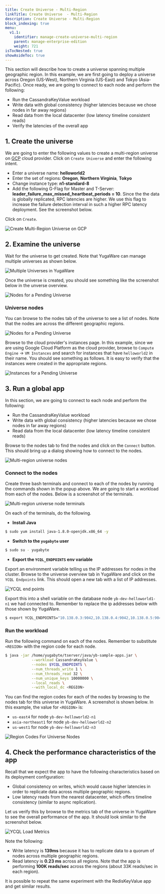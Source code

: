 ```yaml
---
title: Create Universe - Multi-Region
linkTitle: Create Universe  - Multi-Region
description: Create Universe - Multi-Region
block_indexing: true
menu:
  v1.1:
    identifier: manage-create-universe-multi-region
    parent: manage-enterprise-edition
    weight: 721
isTocNested: true
showAsideToc: true
---
```


This section will describe how to create a universe spanning multiple geographic region. In this example, we are first going to deploy a universe across Oregon (US-West), Northern Virginia (US-East) and Tokyo (Asia-Pacific). Once ready, we are going to connect to each node and perform the following:

* Run the CassandraKeyValue workload
* Write data with global consistency (higher latencies because we chose nodes in far away regions)
* Read data from the local datacenter (low latency timeline consistent reads)
* Verify the latencies of the overall app


## 1. Create the universe

We are going to enter the following values to create a multi-region universe on [GCP](../../../deploy/enterprise-edition/configure-cloud-providers/#configure-gcp) cloud provider. Click on `Create Universe` and enter the following intent. 

- Enter a universe name: **helloworld2**
- Enter the set of regions: **Oregon**, **Northern Virginia**, **Tokyo**
- Change instance type: **n1-standard-8**
- Add the following G-Flag for Master and T-Server: **leader_failure_max_missed_heartbeat_periods = 10**. Since the the data is globally replicated, RPC latencies are higher. We use this flag to increase the failure detection interval in such a higher RPC latency deployment. See the screenshot below.

Click on `Create`.

![Create Multi-Region Universe on GCP](/images/ee/multi-region-create-universe.png)


## 2. Examine the universe

Wait for the universe to get created. Note that YugaWare can manage multiple universes as shown below.

![Multiple Universes in YugaWare](/images/ee/multi-region-multiple-universes.png)

Once the universe is created, you should see something like the screenshot below in the unverse overview.

![Nodes for a Pending Universe](/images/ee/multi-region-universe-overview.png)

### Universe nodes

You can browse to the nodes tab of the universe to see a list of nodes. Note that the nodes are across the different geographic regions.

![Nodes for a Pending Universe](/images/ee/multi-region-universe-nodes.png)

Browse to the cloud provider's instances page. In this example, since we are using Google Cloud Platform as the cloud provider, browse to `Compute Engine` -> `VM Instances` and search for instances that have `helloworld2` in their name. You should see something as follows. It is easy to verify that the instances were created in the appropriate regions.

![Instances for a Pending Universe](/images/ee/multi-region-universe-gcp-instances.png)

## 3. Run a global app

In this section, we are going to connect to each node and perform the following:

* Run the CassandraKeyValue workload
* Write data with global consistency (higher latencies because we chose nodes in far away regions)
* Read data from the local datacenter (low latency timeline consistent reads)

Browse to the nodes tab to find the nodes and click on the `Connect` button. This should bring up a dialog showing how to connect to the nodes.

![Multi-region universe nodes](/images/ee/multi-region-universe-nodes-connect.png)


### Connect to the nodes

Create three bash terminals and connect to each of the nodes by running the commands shown in the popup above. We are going to start a workload from each of the nodes. Below is a screenshot of the terminals.

![Multi-region universe node terminals](/images/ee/multi-region-universe-node-shells.png)

On each of the terminals, do the following.

- **Install Java**

```sh
$ sudo yum install java-1.8.0-openjdk.x86_64 -y
```

- **Switch to the `yugabyte` user**

```sh
$ sudo su - yugabyte
```

- **Export the `YCQL_ENDPOINTS` env variable**

Export an environment variable telling us the IP addresses for nodes in the cluster. Browse to the universe overview tab in YugaWare and click on the `YCQL Endpoints` link. This should open a new tab with a list of IP addresses. 

![YCQL end points](/images/ee/multi-zone-universe-ycql-endpoints.png)

Export this into a shell variable on the database node `yb-dev-helloworld1-n1` we had connected to. Remember to replace the ip addresses below with those shown by YugaWare.

```sh
$ export YCQL_ENDPOINTS="10.138.0.3:9042,10.138.0.4:9042,10.138.0.5:9042"
```

### Run the workload

Run the following command on each of the nodes. Remember to substitute `<REGION>` with the region code for each node.

```sh
$ java -jar /home/yugabyte/tserver/java/yb-sample-apps.jar \
            --workload CassandraKeyValue \
            --nodes $YCQL_ENDPOINTS \
            --num_threads_write 1 \
            --num_threads_read 32 \
            --num_unique_keys 10000000 \
            --local_reads \
            --with_local_dc <REGION>
```

You can find the region codes for each of the nodes by browsing to the nodes tab for this universe in YugaWare. A screenshot is shown below. In this example, the value for `<REGION>` is:

- `us-east4` for node `yb-dev-helloworld2-n1`
- `asia-northeast1` for node `yb-dev-helloworld2-n2`
- `us-west1` for node `yb-dev-helloworld2-n3`

![Region Codes For Universe Nodes](/images/ee/multi-region-universe-node-regions.png)

## 4. Check the performance characteristics of the app

Recall that we expect the app to have the following characteristics based on its deployment configuration:

* Global consistency on writes, which would cause higher latencies in order to replicate data across multiple geographic regions.
* Low latency reads from the nearest datacenter, which offers timeline consistency (similar to async replication).

Let us verify this by browse to the metrics tab of the universe in YugaWare to see the overall performance of the app. It should look similar to the screenshot below.

![YCQL Load Metrics](/images/ee/multi-region-read-write-metrics.png)

Note the following:

* Write latency is **139ms** because it has to replicate data to a quorum of nodes across multiple geographic regions.
* Read latency is **0.23 ms** across all regions. Note that the app is performing **100K reads/sec** across the regions (about 33K reads/sec in each region).

It is possible to repeat the same experiment with the RedisKeyValue app and get similar results.
